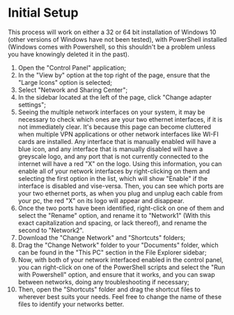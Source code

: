 # Initial Setup

This process will work on either a 32 or 64 bit installation of Windows 10 (other versions of Windows have not been tested), with PowerShell installed (Windows comes with Powershell, so this shouldn't be a problem unless you have knowingly deleted it in the past).
 
1) Open the "Control Panel" application;
2) In the "View by" option at the top right of the page, ensure that the "Large Icons" option is selected;
3) Select "Network and Sharing Center";
4) In the sidebar located at the left of the page, click "Change adapter settings";
5) Seeing the multiple network interfaces on your system, it may be necessary to check which ones are your two ethernet interfaces, if it is not immediately clear. It's because this page can become cluttered when multiple VPN applications or other network interfaces like WI-FI cards are installed. 
    Any interface that is manually enabled will have a blue icon, and any interface that is manually disabled will have a greyscale logo, and any port that is not currently connected to the internet will have a red "X" on the logo. Using this information, you can enable all of your network interfaces by right-clicking on them and selecting the first option in the list, which will show "Enable" if the interface is disabled and vise-versa.
    Then, you can see which ports are your two ethernet ports, as when you plug and unplug each cable from your pc, the red "X" on its logo will appear and disappear.
6) Once the two ports have been identified, right-click on one of them and select the "Rename" option, and rename it to "Network1" (With this exact capitalization and spacing, or lack thereof), and rename the second to "Network2".
7) Download the "Change Network" and "Shortcuts" folders;
8) Drag the "Change Network" folder to your "Documents" folder, which can be found in the "This PC" section in the File Explorer sidebar;
9) Now, with both of your network interfaced enabled in the control panel, you can right-click on one of the PowerShell scripts and select the "Run with Powershell" option, and ensure that it works, and you can swap between networks, doing any troubleshooting if necessary;
10) Then, open the "Shortcuts" folder and drag the shortcut files to wherever best suits your needs. Feel free to change the name of these files to identify your networks better.
